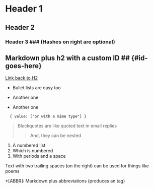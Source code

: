 <!-- CODIO SOLUTION BEGIN -->
# Header 1 #
## Header 2 ##
### Header 3 ###             (Hashes on right are optional)
## Markdown plus h2 with a custom ID ##   {#id-goes-here}
[Link back to H2](#id-goes-here)

* Bullet lists are easy too
- Another one
+ Another one


````application/json
  { value: ["or with a mime type"] }
````

> Blockquotes are like quoted text in email replies
>> And, they can be nested

1. A numbered list
2. Which is numbered
3. With periods and a space

Text with
two trailing spaces
(on the right)
can be used
for things like poems




*[ABBR]: Markdown plus abbreviations (produces an <abbr> tag)
<!-- CODIO SOLUTION END -->
